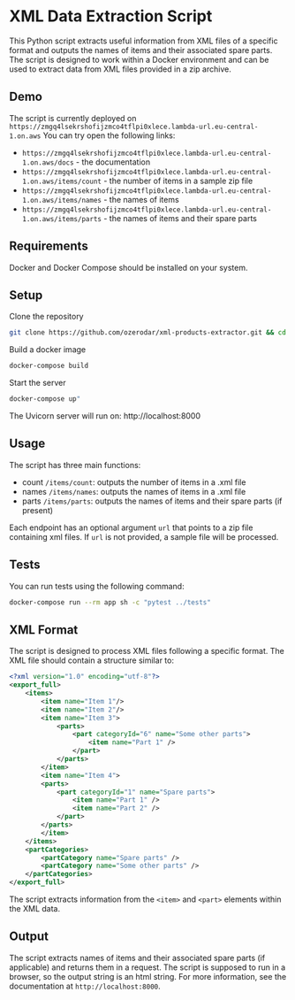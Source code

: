 # XML Data Extraction Script
This Python script extracts useful information from XML files of a specific format and outputs the names of items and their associated spare parts. The script is designed to work within a Docker environment and can be used to extract data from XML files provided in a zip archive.

## Demo
The script is currently deployed on `https://zmgq4lsekrshofijzmco4tflpi0xlece.lambda-url.eu-central-1.on.aws`
You can try open the following links:
- `https://zmgq4lsekrshofijzmco4tflpi0xlece.lambda-url.eu-central-1.on.aws/docs` - the documentation
- `https://zmgq4lsekrshofijzmco4tflpi0xlece.lambda-url.eu-central-1.on.aws/items/count` - the number of items in a sample zip file
- `https://zmgq4lsekrshofijzmco4tflpi0xlece.lambda-url.eu-central-1.on.aws/items/names` - the names of items
- `https://zmgq4lsekrshofijzmco4tflpi0xlece.lambda-url.eu-central-1.on.aws/items/parts` - the names of items and their spare parts

## Requirements
Docker and Docker Compose should be installed on your system.

## Setup

Clone the repository

```bash
git clone https://github.com/ozerodar/xml-products-extractor.git && cd xml-products-extractor
```

Build a docker image
```bash
docker-compose build
```

Start the server
```bash
docker-compose up"
```
The Uvicorn server will run on: http://localhost:8000

## Usage

The script has three main functions:
- count `/items/count`: outputs the number of items in a .xml file
- names `/items/names`: outputs the names of items in a .xml file
- parts `/items/parts`: outputs the names of items and their spare parts (if present)

Each endpoint has an optional argument `url` that points to a zip file containing xml files. If `url` is not provided, a sample file will be processed.

## Tests
You can run tests using the following command:

```bash
docker-compose run --rm app sh -c "pytest ../tests"
```

## XML Format
The script is designed to process XML files following a specific format. The XML file should contain a structure similar to:

```xml
<?xml version="1.0" encoding="utf-8"?>
<export_full>
    <items>
        <item name="Item 1"/>
        <item name="Item 2"/>
        <item name="Item 3">
            <parts>
                <part categoryId="6" name="Some other parts">
                    <item name="Part 1" />
                </part>
            </parts>
        </item>
        <item name="Item 4">
        <parts>
            <part categoryId="1" name="Spare parts">
                <item name="Part 1" />
                <item name="Part 2" />
            </part>
        </parts>
        </item>
    </items>
    <partCategories>
        <partCategory name="Spare parts" />
        <partCategory name="Some other parts" />
    </partCategories>
</export_full>
```
The script extracts information from the `<item>` and `<part>` elements within the XML data.

## Output
The script extracts names of items and their associated spare parts (if applicable) and returns them in a request. The script is supposed to run in a browser, so the output string is an html string. For more information, see the documentation at `http://localhost:8000`.
